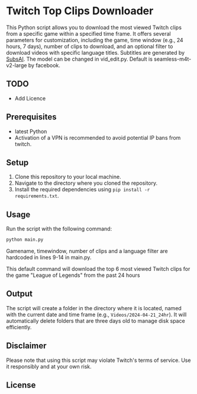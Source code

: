 # Twitch Top Clips Downloader

This Python script allows you to download the most viewed Twitch clips from a specific game within a specified time frame. It offers several parameters for customization, including the game, time window (e.g., 24 hours, 7 days), number of clips to download, and an optional filter to download videos with specific language titles. Subtitles are generated by [SubsAI](https://github.com/abdeladim-s/subsai). The model can be changed in vid_edit.py. Default is seamless-m4t-v2-large by facebook.

## TODO
- Add Licence

## Prerequisites

- latest Python
- Activation of a VPN is recommended to avoid potential IP bans from twitch.

## Setup

1. Clone this repository to your local machine.
2. Navigate to the directory where you cloned the repository.
3. Install the required dependencies using `pip install -r requirements.txt`.

## Usage

Run the script with the following command:

```bash
python main.py 
```

Gamename, timewindow, number of clips and a language filter are hardcoded in lines 9-14 in main.py.

This default command will download the top 6 most viewed Twitch clips for the game "League of Legends" from the past 24 hours

## Output

The script will create a folder in the directory where it is located, named with the current date and time frame (e.g., `Videos/2024-04-21_24hr`). It will automatically delete folders that are three days old to manage disk space efficiently.

## Disclaimer

Please note that using this script may violate Twitch's terms of service. Use it responsibly and at your own risk.

## License
